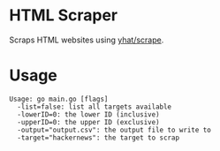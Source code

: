 HTML Scraper
============
Scraps HTML websites using [yhat/scrape](https://github.com/yhat/scrape).

Usage
=====
```
Usage: go main.go [flags]
  -list=false: list all targets available
  -lowerID=0: the lower ID (inclusive)
  -upperID=0: the upper ID (exclusive)
  -output="output.csv": the output file to write to
  -target="hackernews": the target to scrap
```
